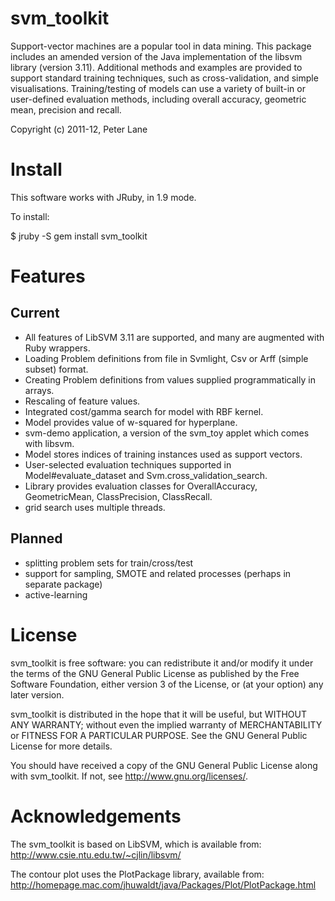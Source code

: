 # svm\_toolkit #

Support-vector machines are a popular tool in data mining.  This package
includes an amended version of the Java implementation of the libsvm library
(version 3.11).  Additional methods and examples are provided to support
standard training techniques, such as cross-validation, and simple
visualisations.  Training/testing of models can use a variety of built-in or
user-defined evaluation methods, including overall accuracy, geometric mean,
precision and recall.

Copyright (c) 2011-12, Peter Lane

# Install #

This software works with JRuby, in 1.9 mode.

To install:

$ jruby -S gem install svm\_toolkit

# Features #

## Current ##

* All features of LibSVM 3.11 are supported, and many are augmented with Ruby wrappers.
* Loading Problem definitions from file in Svmlight, Csv or Arff (simple subset) format.
* Creating Problem definitions from values supplied programmatically in arrays.
* Rescaling of feature values.
* Integrated cost/gamma search for model with RBF kernel.
* Model provides value of w-squared for hyperplane.
* svm-demo application, a version of the svm_toy applet which comes with libsvm.
* Model stores indices of training instances used as support vectors.
* User-selected evaluation techniques supported in Model#evaluate_dataset and Svm.cross_validation_search.
* Library provides evaluation classes for OverallAccuracy, GeometricMean, ClassPrecision, ClassRecall.
* grid search uses multiple threads.

## Planned ##

* splitting problem sets for train/cross/test
* support for sampling, SMOTE and related processes (perhaps in separate package)
* active-learning

# License #

svm\_toolkit is free software: you can redistribute it and/or modify
it under the terms of the GNU General Public License as published by
the Free Software Foundation, either version 3 of the License, or
(at your option) any later version.

svm\_toolkit is distributed in the hope that it will be useful,
but WITHOUT ANY WARRANTY; without even the implied warranty of
MERCHANTABILITY or FITNESS FOR A PARTICULAR PURPOSE.  See the
GNU General Public License for more details.

You should have received a copy of the GNU General Public License
along with svm\_toolkit.  If not, see <http://www.gnu.org/licenses/>.

# Acknowledgements #

The svm\_toolkit is based on LibSVM, which is available from: 
<http://www.csie.ntu.edu.tw/~cjlin/libsvm/>

The contour plot uses the PlotPackage library, available from:
<http://homepage.mac.com/jhuwaldt/java/Packages/Plot/PlotPackage.html>

